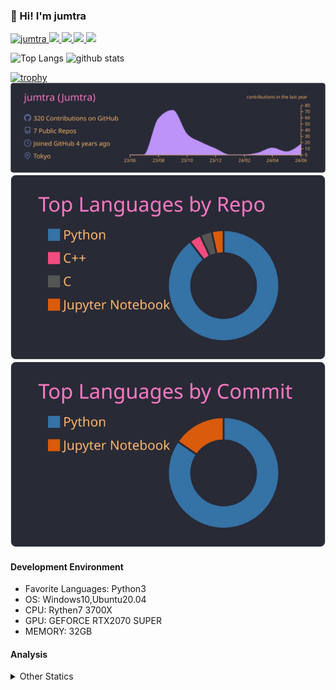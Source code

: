 ### 👋 Hi! I'm jumtra
<p align="left"> 
  <a href="https://github.com/jumtra/jumtra/">
    <img src="https://komarev.com/ghpvc/?username=jumtra" alt="jumtra" />
  </a>
  <a href="http://twitter.com/Jumtra1">
    <img height="20" src="https://img.shields.io/twitter/follow/Jumtra1?label=Twitter&logo=twitter&style=flat" />
  </a>
  <a href="https://github.com/jumtra">
    <img height="20" src="https://img.shields.io/github/followers/jumtra?label=follow&logo=github&style=flat" />
  </a>
  <a href="http://qiita.com/Jumtra">
    <img height="20" src="https://qiita-badge.apiapi.app/s/Jumtra/posts.svg" />
  </a>
  <a href="http://qiita.com/Jumtra">
    <img height="20" src="https://qiita-badge.apiapi.app/s/Jumtra/contributions.svg" />
  </a>
</p>

<p align="left"> 
  <img alt="Top Langs" height="150px" src="https://github-readme-stats.vercel.app/api/top-langs/?username=jumtra&layout=compact&count_private=true&show_icons=true&show_icons=true&theme=onedark" />
  <img alt="github stats" height="150px" src="https://github-readme-stats.vercel.app/api?username=jumtra&count_private=true&show_icons=true&show_icons=true&theme=onedark" />
</p>

[![trophy](https://github-profile-trophy.vercel.app/?username=jumtra&theme=gruvbox)](https://github.com/ryo-ma/github-profile-trophy)
[![](https://raw.githubusercontent.com/jumtra/jumtra/master/profile-summary-card-output/dracula/0-profile-details.svg)](https://github.com/vn7n24fzkq/github-profile-summary-cards)
[![](https://raw.githubusercontent.com/jumtra/jumtra/master/profile-summary-card-output/dracula/1-repos-per-language.svg)](https://github.com/vn7n24fzkq/github-profile-summary-cards)
[![](https://raw.githubusercontent.com/jumtra/jumtra/master/profile-summary-card-output/dracula/2-most-commit-language.svg)](https://github.com/vn7n24fzkq/github-profile-summary-cards)


#### Development Environment

- Favorite Languages: Python3
- OS: Windows10,Ubuntu20.04
- CPU: Rythen7 3700X
- GPU: GEFORCE RTX2070 SUPER
- MEMORY: 32GB

#### Analysis
<details>
  <summary>Other Statics</summary>
<!--START_SECTION:waka-->
![Code Time](http://img.shields.io/badge/Code%20Time-443%20hrs%2013%20mins-blue)

![Profile Views](http://img.shields.io/badge/Profile%20Views-0-blue)

**🐱 My GitHub Data** 

> 📦 402.9 kB Used in GitHub's Storage 
 > 
> 🏆 0 Contributions in the Year 2024
 > 
> 💼 Opted to Hire
 > 
> 📜 10 Public Repositories 
 > 
> 🔑 25 Private Repositories 
 > 
**I'm an Early 🐤** 

```text
🌞 Morning                99 commits          ████░░░░░░░░░░░░░░░░░░░░░   16.92 % 
🌆 Daytime                213 commits         █████████░░░░░░░░░░░░░░░░   36.41 % 
🌃 Evening                244 commits         ██████████░░░░░░░░░░░░░░░   41.71 % 
🌙 Night                  29 commits          █░░░░░░░░░░░░░░░░░░░░░░░░   04.96 % 
```
📅 **I'm Most Productive on Wednesday** 

```text
Monday                   82 commits          ████░░░░░░░░░░░░░░░░░░░░░   14.02 % 
Tuesday                  101 commits         ████░░░░░░░░░░░░░░░░░░░░░   17.26 % 
Wednesday                106 commits         █████░░░░░░░░░░░░░░░░░░░░   18.12 % 
Thursday                 76 commits          ███░░░░░░░░░░░░░░░░░░░░░░   12.99 % 
Friday                   65 commits          ███░░░░░░░░░░░░░░░░░░░░░░   11.11 % 
Saturday                 101 commits         ████░░░░░░░░░░░░░░░░░░░░░   17.26 % 
Sunday                   54 commits          ██░░░░░░░░░░░░░░░░░░░░░░░   09.23 % 
```


📊 **This Week I Spent My Time On** 

```text
🕑︎ Time Zone: Asia/Tokyo

💬 Programming Languages: 
Python                   2 mins              █████████░░░░░░░░░░░░░░░░   37.61 % 
JSON                     2 mins              ███████░░░░░░░░░░░░░░░░░░   27.54 % 
Markdown                 1 min               ██████░░░░░░░░░░░░░░░░░░░   24.83 % 
Other                    0 secs              █░░░░░░░░░░░░░░░░░░░░░░░░   05.71 % 
Terraform                0 secs              █░░░░░░░░░░░░░░░░░░░░░░░░   04.31 % 

🔥 Editors: 
VS Code                  7 mins              █████████████████████████   100.00 % 

🐱‍💻 Projects: 
geekly-llm-job-offer     5 mins              █████████████████░░░░░░░░   69.47 % 
paper_notify             2 mins              ████████░░░░░░░░░░░░░░░░░   30.53 % 

💻 Operating System: 
Windows                  7 mins              █████████████████████████   100.00 % 
```

**I Mostly Code in Python** 

```text
Python                   31 repos            ██████████████████████░░░   88.57 % 
Jupyter Notebook         2 repos             █░░░░░░░░░░░░░░░░░░░░░░░░   05.71 % 
C                        1 repo              █░░░░░░░░░░░░░░░░░░░░░░░░   02.86 % 
C++                      1 repo              █░░░░░░░░░░░░░░░░░░░░░░░░   02.86 % 
```



**Timeline**

![Lines of Code chart](https://raw.githubusercontent.com/jumtra/jumtra/master/assets/bar_graph.png)


 Last Updated on 16/06/2024 19:33:42 UTC
<!--END_SECTION:waka-->
 </details>
